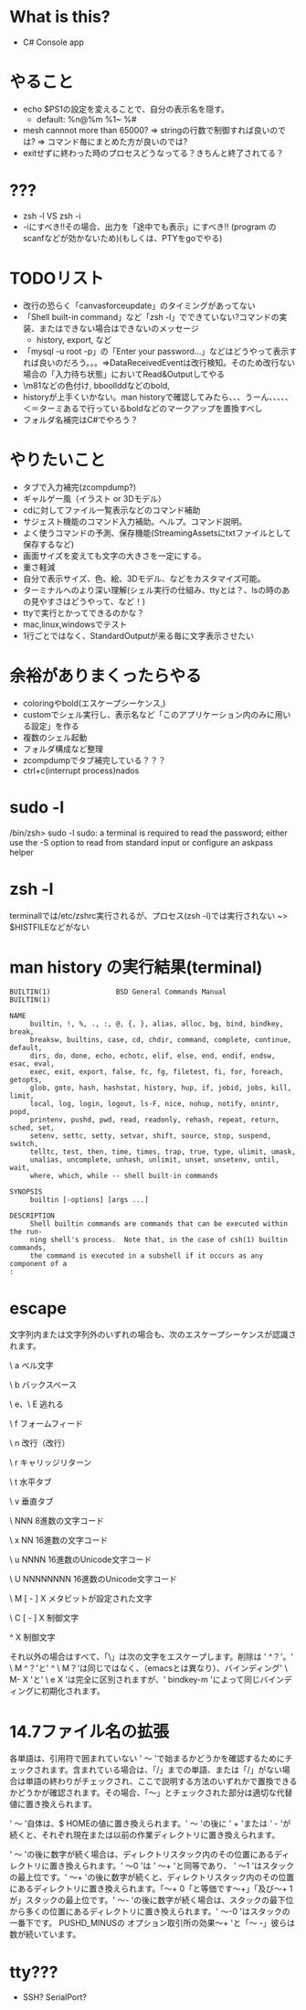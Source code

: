 # What is this?

- C# Console app

# やること

- echo $PS1の設定を変えることで、自分の表示名を隠す。
    - default: %n@%m %1~ %#
- mesh cannnot more than 65000? => stringの行数で制御すれば良いのでは? => コマンド毎にまとめた方が良いのでは?
- exitせずに終わった時のプロセスどうなってる？きちんと終了されてる？

# ???
- zsh -l VS zsh -i
- -iにすべき!!その場合、出力を「途中でも表示」にすべき!! (program の scanfなどが効かないため)(もしくは、PTYをgoでやる)

# TODOリスト

- 改行の恐らく「canvasforceupdate」のタイミングがあってない
- 「Shell built-in command」など「zsh -l」でできていない?コマンドの実装、またはできない場合はできないのメッセージ
    - history, export, など
- 「mysql -u root -p」の「Enter your password...」などはどうやって表示すれば良いのだろう。。。=>DataReceivedEventは改行検知。そのため改行ない場合の「入力待ち状態」においてRead&Outputしてやる
- \m81などの色付け, bboollddなどのbold, 
- historyが上手くいかない。man historyで確認してみたら、、、うーん、、、、、＜＝ターミあるで行っているboldなどのマークアップを置換すべし
- フォルダ名補完はC#でやろう？ 

# やりたいこと

- タブで入力補完(zcompdump?)
- ギャルゲー風（イラスト or 3Dモデル）
- cdに対してファイル一覧表示などのコマンド補助
- サジェスト機能のコマンド入力補助。ヘルプ。コマンド説明。
- よく使うコマンドの予測、保存機能(StreamingAssetsにtxtファイルとして保存するなど)
- 画面サイズを変えても文字の大きさを一定にする。
- 重さ軽減
- 自分で表示サイズ、色、絵、3Dモデル、などをカスタマイズ可能。
- ターミナルへのより深い理解(シェル実行の仕組み、ttyとは？、lsの時のあの見やすさはどうやって、など！)
- ttyで実行とかってできるのかな？
- mac,linux,windowsでテスト
- 1行ごとではなく、StandardOutputが来る毎に文字表示させたい


# 余裕がありまくったらやる

- coloringやbold(エスケープシーケンス,)
- customでシェル実行し、表示名など「このアプリケーション内のみに用いる設定」を作る
- 複数のシェル起動
- フォルダ構成など整理
- zcompdumpでタブ補完している？？？
- ctrl+c(interrupt process)nados

# sudo -l

/bin/zsh> sudo -l 
sudo: a terminal is required to read the password; either use the -S option to read from standard input or configure an askpass helper

# zsh -l
terminallでは/etc/zshrc実行されるが、プロセス(zsh -l)では実行されない ~> $HISTFILEなどがない


# man history の実行結果(terminal)
```
BUILTIN(1)                BSD General Commands Manual               BUILTIN(1)

NAME
     builtin, !, %, ., :, @, {, }, alias, alloc, bg, bind, bindkey, break,
     breaksw, builtins, case, cd, chdir, command, complete, continue, default,
     dirs, do, done, echo, echotc, elif, else, end, endif, endsw, esac, eval,
     exec, exit, export, false, fc, fg, filetest, fi, for, foreach, getopts,
     glob, goto, hash, hashstat, history, hup, if, jobid, jobs, kill, limit,
     local, log, login, logout, ls-F, nice, nohup, notify, onintr, popd,
     printenv, pushd, pwd, read, readonly, rehash, repeat, return, sched, set,
     setenv, settc, setty, setvar, shift, source, stop, suspend, switch,
     telltc, test, then, time, times, trap, true, type, ulimit, umask,
     unalias, uncomplete, unhash, unlimit, unset, unsetenv, until, wait,
     where, which, while -- shell built-in commands

SYNOPSIS
     builtin [-options] [args ...]

DESCRIPTION
     Shell builtin commands are commands that can be executed within the run-
     ning shell's process.  Note that, in the case of csh(1) builtin commands,
     the command is executed in a subshell if it occurs as any component of a
:
```


# escape

文字列内または文字列外のいずれの場合も、次のエスケープシーケンスが認識されます。

\ a
ベル文字

\ b
バックスペース

\ e、\ E
逃れる

\ f
フォームフィード

\ n
改行（改行）

\ r
キャリッジリターン

\ t
水平タブ

\ v
垂直タブ

\ NNN
8進数の文字コード

\ x NN
16進数の文字コード

\ u NNNN
16進数のUnicode文字コード

\ U NNNNNNNN
16進数のUnicode文字コード

\ M [ - ] X
メタビットが設定された文字

\ C [ - ] X
制御文字

^ X
制御文字

それ以外の場合はすべて、「\」は次の文字をエスケープします。削除は ' ^？'。' \ M ^？'と' ^ \ M？'は同じではなく、（emacsとは異なり）、バインディング' \ M- X 'と' \ e X 'は完全に区別されますが、' bindkey-m 'によって同じバインディングに初期化されます。



# 14.7ファイル名の拡張
各単語は、引用符で囲まれていない ' 〜 'で始まるかどうかを確認するためにチェックされます。含まれている場合は、「/」までの単語、または「/」がない場合は単語の終わりがチェックされ、ここで説明する方法のいずれかで置換できるかどうかが確認されます。その場合、「〜」とチェックされた部分は適切な代替値に置き換えられます。

' 〜 '自体は、$ HOMEの値に置き換えられます。' 〜 'の後に ' + 'または ' - 'が続くと、それぞれ現在または以前の作業ディレクトリに置き換えられます。

' 〜 'の後に数字が続く場合は、ディレクトリスタック内のその位置にあるディレクトリに置き換えられます。' 〜0 'は ' 〜+ 'と同等であり、 ' 〜1 'はスタックの最上位です。' 〜+ 'の後に数字が続くと、ディレクトリスタック内のその位置にあるディレクトリに置き換えられます。「〜+ 0「と等価です〜+」「及び〜+ 1が」スタックの最上位です。' 〜- 'の後に数字が続く場合は、スタックの最下位から多くの位置にあるディレクトリに置き換えられます。' 〜-0 'はスタックの一番下です。 PUSHD_MINUSの オプション取引所の効果〜+ 'と「〜 -」彼らは数が続いています。



# tty???
- SSH? SerialPort?
